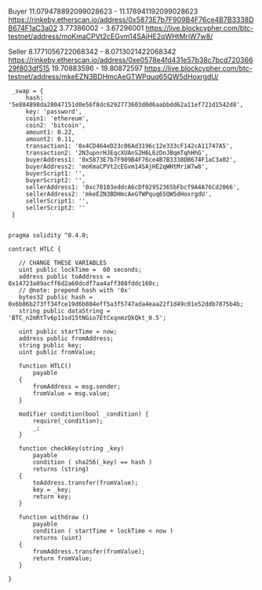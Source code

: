 Buyer
11.079478892099028623 - 11.178941192099028623
https://rinkeby.etherscan.io/address/0x5873E7b7F909B4F76ce4B7B3338DB674F1aC3a02
3.77386002 - 3.67296001 
https://live.blockcypher.com/btc-testnet/address/moKmaCPVt2cEGvm14SAjHE2qWHtMriW7w8/

Seller
8.1771056722068342 - 8.0713021422068342
https://rinkeby.etherscan.io/address/0xe0578e4fd431e57b38c7bcd72036629f803df515
19.70883596 - 19.80872597 
https://live.blockcypher.com/btc-testnet/address/mkeEZN3BDHmcAeGTWPquq65QW5dHoxrgdU/


```
 _swap = { 
     hash: '5e884898da28047151d0e56f8dc6292773603d0d6aabbdd62a11ef721d1542d8',
     key: 'password',
     coin1: 'ethereum',
     coin2: 'bitcoin',
     amount1: 0.22,
     amount2: 0.11,
     transaction1: '0x4CD464eD23c06Ad3196c12e333cF142cA11747A5',
     transaction2: '2N3upnrHJEqcXUAnS2H6L6zDnJBqmTqhHhG',
     buyerAddress1: '0x5873E7b7F909B4F76ce4B7B3338DB674F1aC3a02',
     buyerAddress2: 'moKmaCPVt2cEGvm14SAjHE2qWHtMriW7w8',
     buyerScript1: '',
     buyerScript2: '',
     sellerAddress1: '0xc70103eddcA6cDf02952365bFbcf9A4A76Cd2066',
     sellerAddress2: 'mkeEZN3BDHmcAeGTWPquq65QW5dHoxrgdU',
     sellerScript1: '',
     sellerScript2: '' 
 }
```


 ```

pragma solidity ^0.4.0;

contract HTLC {
    
    // CHANGE THESE VARIABLES
    uint public lockTime =  60 seconds;
    address public toAddress = 0x14723a09acff6d2a60dcdf7aa4aff308fddc160c;
    // @note: prepend hash with '0x'
    bytes32 public hash = 0x6b86b273ff34fce19d6b804eff5a3f5747ada4eaa22f1d49c01e52ddb7875b4b;
    string public dataString = 'BTC_n2mRtTv6p11sd15tNGio7EtCxqnmzQkQkt_0.5';

    uint public startTime = now;
    address public fromAddress;
    string public key;
    uint public fromValue;
    
    function HTLC() 
        payable 
    {
        fromAddress = msg.sender;
        fromValue = msg.value;
    }

    modifier condition(bool _condition) {
        require(_condition);
        _;
    }
    
    function checkKey(string _key)
        payable
        condition ( sha256(_key) == hash )
        returns (string)
    {
        toAddress.transfer(fromValue);
        key = _key;
        return key;
    }
    
    function withdraw () 
        payable
        condition ( startTime + lockTime < now )
        returns (uint)
    {
        fromAddress.transfer(fromValue);
        return fromValue;
    }
    
}


 ```